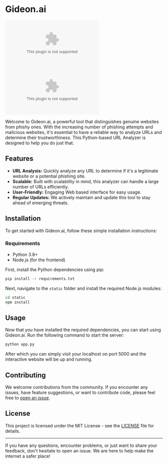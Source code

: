 # Gideon.ai 

![GitHub](https://img.shields.io/github/license/yogeshxd/Gideon.ai)
![GitHub](https://img.shields.io/github/last-commit/yogeshxd/Gideon.ai)

Welcome to Gideon.ai, a powerful tool that distinguishes genuine websites from phishy ones. With the increasing number of phishing attempts and malicious websites, it's essential to have a reliable way to analyze URLs and determine their trustworthiness. This Python-based URL Analyzer is designed to help you do just that.

## Features

- **URL Analysis:** Quickly analyze any URL to determine if it's a legitimate website or a potential phishing site.
- **Scalable:** Built with scalability in mind, this analyzer can handle a large number of URLs efficiently.
- **User-Friendly:** Engaging Web based interface for easy usage.
- **Regular Updates:** We actively maintain and update this tool to stay ahead of emerging threats.

## Installation

To get started with Gideon.ai, follow these simple installation instructions:

### Requirements

- Python 3.8+
- Node.js (for the frontend)

First, install the Python dependencies using pip:

```bash
pip install -r requirements.txt
```

Next, navigate to the `static` folder and install the required Node.js modules:

```bash
cd static
npm install
```

## Usage

Now that you have installed the required dependencies, you can start using Gideon.ai. Run the following command to start the server:

```bash
python app.py
```

After which you can simply visit your localhost on port 5000 and the interactive website will be up and running.

## Contributing

We welcome contributions from the community. If you encounter any issues, have feature suggestions, or want to contribute code, please feel free to [open an issue](https://github.com/yogeshxd/Gideon.ai/issues).

## License

This project is licensed under the MIT License - see the [LICENSE](LICENSE) file for details.

---

If you have any questions, encounter problems, or just want to share your feedback, don't hesitate to open an issue. We are here to help make the internet a safer place!
